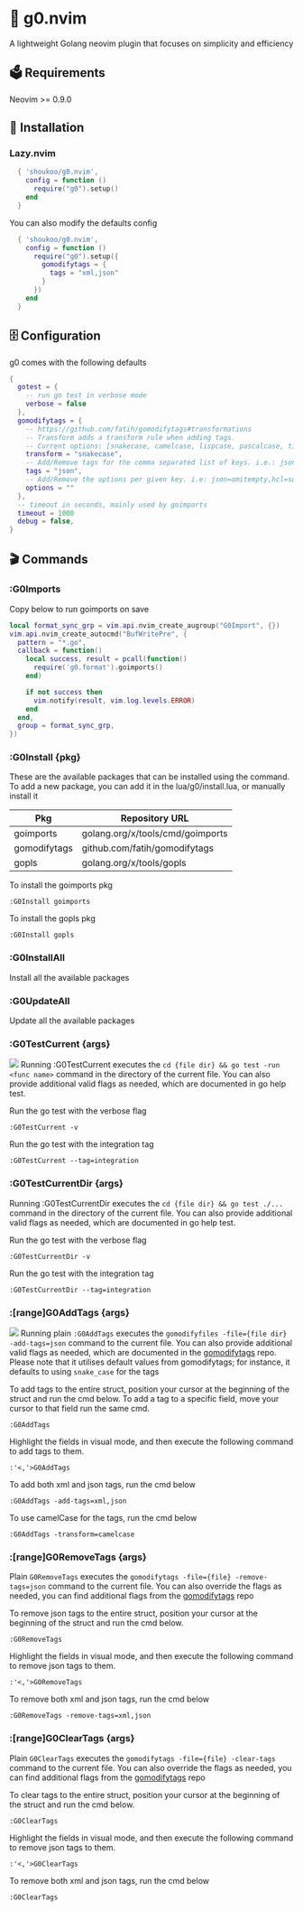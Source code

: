 # 🐹 g0.nvim
A lightweight Golang neovim plugin that focuses on simplicity and efficiency

## 🗳️ Requirements
Neovim >= 0.9.0

## 🚀 Installation

### Lazy.nvim
```lua
  { 'shoukoo/g0.nvim',
    config = function ()
      require("g0").setup()
    end
  }
```

You can also modify the defaults config
```lua
  { 'shoukoo/g0.nvim',
    config = function ()
      require("g0").setup({
        gomodifytags = {
          tags = "xml,json"
        }
      })
    end
  }
```

## 🗄️ Configuration

g0 comes with the following defaults

```lua
{
  gotest = {
    -- run go test in verbose mode
    verbose = false
  },
  gomodifytags = {
    -- https://github.com/fatih/gomodifytags#transformations
    -- Transform adds a transform rule when adding tags.
    -- Current options: [snakecase, camelcase, lispcase, pascalcase, titlecase, keep]
    transform = "snakecase",
    -- Add/Remove tags for the comma separated list of keys. i.e.: json,xml
    tags = "json",
    -- Add/Remove the options per given key. i.e: json=omitempty,hcl=squash
    options = ""
  },
  -- timeout in seconds, mainly used by goimports
  timeout = 1000
  debug = false,
}
```
## 🎬 Commands

### :G0Imports

Copy below to run goimports on save
```lua
local format_sync_grp = vim.api.nvim_create_augroup("G0Import", {})
vim.api.nvim_create_autocmd("BufWritePre", {
  pattern = "*.go",
  callback = function()
    local success, result = pcall(function()
      require('g0.format').goimports()
    end)

    if not success then
      vim.notify(result, vim.log.levels.ERROR)
    end
  end,
  group = format_sync_grp,
})
```

### :G0Install {pkg}
These are the available packages that can be installed using the command. To add a new package, you can add it in the lua/g0/install.lua, or manually install it

| Pkg          | Repository URL                            |
|--------------- | ----------------------------------------- |
| goimports     | golang.org/x/tools/cmd/goimports         |
| gomodifytags  | github.com/fatih/gomodifytags             |
| gopls         | golang.org/x/tools/gopls                 |

To install the goimports pkg

```vim
:G0Install goimports
```

To install the gopls pkg

```vim
:G0Install gopls 
```
### :G0InstallAll
Install all the available packages

### :G0UpdateAll
Update all the available packages

### :G0TestCurrent {args}
![](./media/g0testcurrent.gif)
Running :G0TestCurrent executes the `cd {file dir} && go test -run <func name>` command in the directory of the current file. You can also provide additional valid flags as needed, which are documented in go help test.

Run the go test with the verbose flag

```vim
:G0TestCurrent -v
```

Run the go test with the integration tag

```vim
:G0TestCurrent --tag=integration
```

### :G0TestCurrentDir {args}
Running :G0TestCurrentDir executes the `cd {file dir} && go test ./...` command in the directory of the current file. You can also provide additional valid flags as needed, which are documented in go help test.

Run the go test with the verbose flag

```vim
:G0TestCurrentDir -v
```

Run the go test with the integration tag

```vim
:G0TestCurrentDir --tag=integration
```

### :[range]G0AddTags {args}
![](./media/g0addtags.gif)
Running plain `:G0AddTags` executes the `gomodifyfiles -file={file dir} -add-tags=json` command to the current file. You can also provide additional valid flags as needed, which are documented in the [gomodifytags](https://github.com/fatih/gomodifytags) repo. Please note that it utilises default values from gomodifytags; for instance, it defaults to using `snake_case` for the tags
 

To add tags to the entire struct, position your cursor at the beginning of the struct and run the cmd below. To add a tag to a specific field, move your cursor to that field run the same cmd.
```vim
:G0AddTags
```

Highlight the fields in visual mode, and then execute the following command to add tags to them.

```vim
:'<,'>G0AddTags
```

To add both xml and json tags, run the cmd below

```vim
:G0AddTags -add-tags=xml,json
```
To use camelCase for the tags, run the cmd below

```vim
:G0AddTags -transform=camelcase
```

### :[range]G0RemoveTags {args}
Plain `G0RemoveTags` executes the `gomodifytags -file={file} -remove-tags=json` command to the current file. You can also override the flags as needed, you can find additional flags from the [gomodifytags](https://github.com/fatih/gomodifytags) repo 

To remove json tags to the entire struct, position your cursor at the beginning of the struct and run the cmd below.
```vim
:G0RemoveTags
```

Highlight the fields in visual mode, and then execute the following command to remove json tags to them.

```vim
:'<,'>G0RemoveTags
```

To remove both xml and json tags, run the cmd below

```vim
:G0RemoveTags -remove-tags=xml,json
```
### :[range]G0ClearTags {args}
Plain `G0ClearTags` executes the `gomodifytags -file={file} -clear-tags` command to the current file. You can also override the flags as needed, you can find additional flags from the [gomodifytags](https://github.com/fatih/gomodifytags) repo 

To clear tags to the entire struct, position your cursor at the beginning of the struct and run the cmd below.
```vim
:G0ClearTags
```

Highlight the fields in visual mode, and then execute the following command to remove json tags to them.

```vim
:'<,'>G0ClearTags
```

To remove both xml and json tags, run the cmd below

```vim
:G0ClearTags
```
